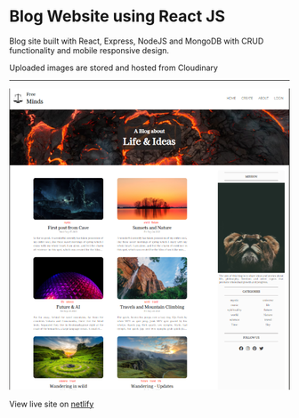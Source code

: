 # Blog Website using React JS

Blog site built with React, Express, NodeJS and MongoDB with CRUD functionality and mobile responsive design.

Uploaded images are stored and hosted from Cloudinary

---

![Site home screen preview](/blog-site_screenshot.PNG)

View live site on [netlify](https://free-minds-blog.netlify.app/)
